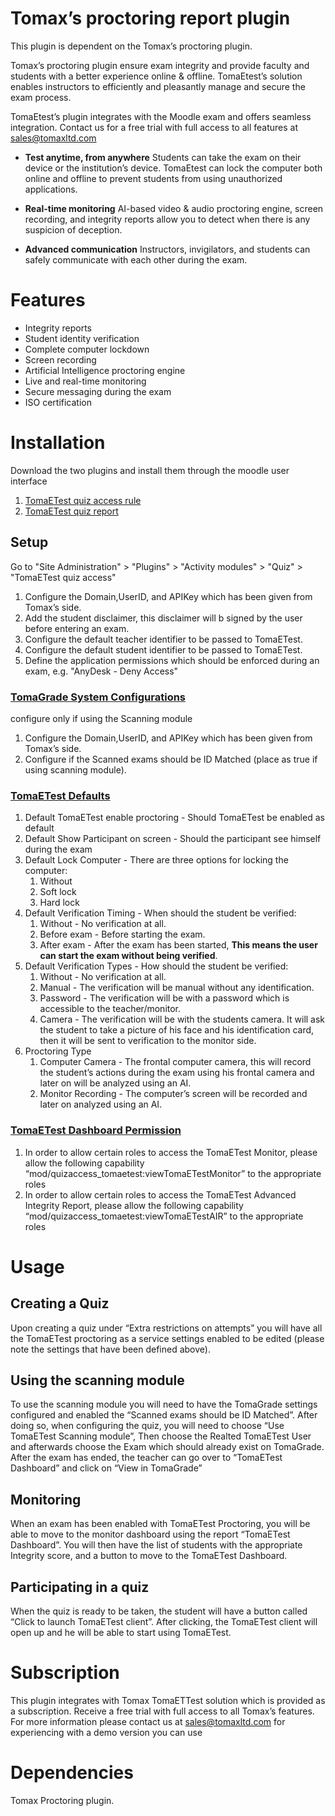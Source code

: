 # Tomax’s proctoring report plugin 
This plugin is dependent on the Tomax’s proctoring plugin.

Tomax’s proctoring plugin ensure exam integrity and provide faculty and students with a better experience online & offline.
TomaEtest’s solution enables instructors to efficiently and pleasantly manage and secure the exam process.

TomaEtest’s plugin integrates with the Moodle exam and offers seamless integration.
Contact us for a free trial with full access to all features at sales@tomaxltd.com

* **Test anytime, from anywhere**
Students can take the exam on their device or the institution’s device.
TomaEtest can lock the computer both online and offline to prevent students from using unauthorized applications.

* **Real-time monitoring**
AI-based video & audio proctoring engine, screen recording,
and integrity reports allow you to detect when there is any suspicion of deception.

* **Advanced communication**
Instructors, invigilators, and students can safely communicate with each other during the exam.

# Features

* Integrity reports
* Student identity verification
* Complete computer lockdown
* Screen recording
* Artificial Intelligence proctoring engine
* Live and real-time monitoring
* Secure messaging during the exam
* ISO certification

# Installation
Download the two plugins and install them through the moodle user interface
1. [TomaETest quiz access rule](https://s3.eu-central-1.amazonaws.com/public.tomagrade.com/ApplicationSetup/WindowsSetup/TET-accessrule-moodle.zip)
2. [TomaETest quiz report](https://s3.eu-central-1.amazonaws.com/public.tomagrade.com/ApplicationSetup/WindowsSetup/TET-report-moodle.zip)

## Setup
Go to "Site Administration" > "Plugins" > "Activity modules" > "Quiz" > "TomaETest quiz access"
1. Configure the Domain,UserID, and APIKey which has been given from Tomax’s side.
2. Add the student disclaimer, this disclaimer will b signed by the user before entering an exam.
3. Configure the default teacher identifier to be passed to TomaETest.
4. Configure the default student identifier to be passed to TomaETest.
5. Define the application permissions which should be enforced during an exam, e.g. "AnyDesk - Deny Access"

### <U>TomaGrade System Configurations</U>
configure only if using the Scanning module
1. Configure the Domain,UserID, and APIKey which has been given from Tomax’s side.
2. Configure if the Scanned exams should be ID Matched (place as true if using scanning module).

### <U>TomaETest Defaults</U>
1. Default TomaETest enable proctoring - Should TomaETest be enabled as default
2. Default Show Participant on screen - Should the participant see himself during the exam
3. Default Lock Computer - There are three options for locking the computer:
	1. Without
	2. Soft lock
	3. Hard lock 
4. Default Verification Timing - When should the student be verified:
	1. Without - No verification at all.
	2. Before exam - Before starting the exam.
	3. After exam - After the exam has been started, **This means the user can start the exam without being verified**.
5. Default Verification Types - How should the student be verified:
	1. Without - No verification at all.
	2. Manual - The verification will be manual without any identification.
	3. Password -  The verification will be with a password which is accessible to the teacher/monitor.
	4. Camera - The verification will be with the students camera.
	   It will ask the student to take a picture of his face and his identification card,
	   then it will be sent to verification to the monitor side.
6. Proctoring Type
	1. Computer Camera - The frontal computer camera, this will record the student’s actions during the exam using his frontal camera and later on will be analyzed using an AI.
	2. Monitor Recording - The computer’s screen will be recorded and later on analyzed using an AI.

### <u>TomaETest Dashboard Permission</u>
1. In order to allow certain roles to access the TomaETest Monitor, please allow the following capability “mod/quizaccess_tomaetest:viewTomaETestMonitor” to the appropriate roles
2. In order to allow certain roles to access the TomaETest Advanced Integrity Report, please allow the following capability “mod/quizaccess_tomaetest:viewTomaETestAIR” to the appropriate roles

# Usage
## Creating a Quiz
Upon creating a quiz under “Extra restrictions on attempts” you will have all the TomaETest proctoring as a service settings enabled to be edited (please note the settings that have been defined above).

## Using the scanning module
To use the scanning module you will need to have the TomaGrade settings configured and enabled the “Scanned exams should be ID Matched”.
After doing so, when configuring the quiz, you will need to choose “Use TomaETest Scanning module”,
Then choose the Realted TomaETest User and afterwards choose the Exam which should already exist on TomaGrade.
After the exam has ended, the teacher can go over to “TomaETest Dashboard” and click on “View in TomaGrade”

## Monitoring 
When an exam has been enabled with TomaETest Proctoring, you will be able to move to the monitor dashboard using the report “TomaETest Dashboard”.
You will then have the list of students with the appropriate Integrity score, and a button to move to the TomaETest Dashboard.

## Participating in a quiz
When the quiz is ready to be taken, the student will have a button called “Click to launch TomaETest client”.
After clicking, the TomaETest client will open up and he will be able to start using TomaETest.

# Subscription
This plugin integrates with Tomax TomaETTest solution which is provided as a subscription.
Receive a free trial with full access to all Tomax’s features.
For more information please contact us at sales@tomaxltd.com
for experiencing with a demo version you can use

# Dependencies
Tomax Proctoring plugin.
